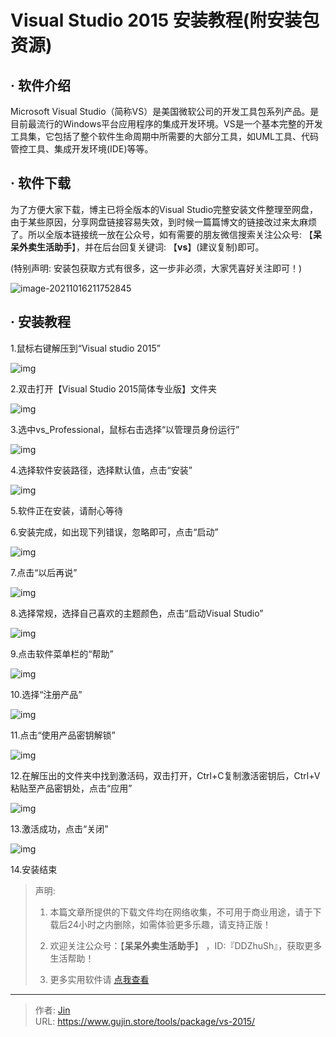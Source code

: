 # Visual Studio 2015 安装教程(附安装包资源)


## · 软件介绍
Microsoft Visual Studio（简称VS）是美国微软公司的开发工具包系列产品。是目前最流行的Windows平台应用程序的集成开发环境。VS是一个基本完整的开发工具集，它包括了整个软件生命周期中所需要的大部分工具，如UML工具、代码管控工具、集成开发环境(IDE)等等。

## · 软件下载
为了方便大家下载，博主已将全版本的Visual Studio完整安装文件整理至网盘，由于某些原因，分享网盘链接容易失效，到时候一篇篇博文的链接改过来太麻烦了。所以全版本链接统一放在公众号，如有需要的朋友微信搜索关注公众号: 【**呆呆外卖生活助手**】，并在后台回复关键词: 【**vs**】(建议复制)即可。

(特别声明: 安装包获取方式有很多，这一步非必须，大家凭喜好关注即可！)

![image-20211016211752845](https://img.gujin.store/img/image-20211016211752845.png)

## · 安装教程

1.鼠标右键解压到“Visual studio 2015”

![img](https://img.gujin.store/img/v2-b66afdc0c075885795f1df59346e52e6_720w.png)



2.双击打开【Visual Studio 2015简体专业版】文件夹

![img](https://img.gujin.store/img/v2-9db7b94b4d19742cd013a2f364986764_720w.png)



3.选中vs_Professional，鼠标右击选择“以管理员身份运行”

![img](https://img.gujin.store/img/v2-072b66d983311698c84b91de1daa2335_720w.png)



4.选择软件安装路径，选择默认值，点击“安装”

![img](https://img.gujin.store/img/v2-3d3ec746937748e97ae964b739597aa9_720w.png)

5.软件正在安装，请耐心等待

6.安装完成，如出现下列错误，忽略即可，点击“启动”

![img](https://img.gujin.store/img/v2-834cda6670b1f27510c93910204b8130_720w.png)



7.点击“以后再说”

![img](https://img.gujin.store/img/v2-b4f489fe95b8599256e1ecca27b9e5bd_720w.png)

8.选择常规，选择自己喜欢的主题颜色，点击“启动Visual Studio”

![img](https://img.gujin.store/img/v2-edd73863775ce588c5da72d7b1b56721_720w.png)

9.点击软件菜单栏的“帮助”

![img](https://img.gujin.store/img/v2-7ccc7f7e998d7837d8fbe089a5f72219_720w.png)



10.选择“注册产品”

![img](https://img.gujin.store/img/v2-e29872c5df656769c3248cdde4ad8c3b_720w.png)



11.点击“使用产品密钥解锁”

![img](https://img.gujin.store/img/v2-e57467199347e35a00d761542fb1f033_720w.png)

12.在解压出的文件夹中找到激活码，双击打开，Ctrl+C复制激活密钥后，Ctrl+V粘贴至产品密钥处，点击“应用”

![img](https://img.gujin.store/img/v2-9bc24d90eb9dbfc971e5a50d5e340431_720w.png)



13.激活成功，点击“关闭”

![img](https://img.gujin.store/img/v2-0061080e4245bad789c4eb70688cc997_720w.png)

14.安装结束



> 声明: 
>
> 1. 本篇文章所提供的下载文件均在网络收集，不可用于商业用途，请于下载后24小时之内删除，如需体验更多乐趣，请支持正版！
>
> 2. 欢迎关注公众号：【**呆呆外卖生活助手**】 ，ID:『DDZhuSh』，获取更多生活帮助！
>
> 3. 更多实用软件请  [点我查看](/tools)

---

> 作者: [Jin](https://img.gujin.store/img/favicon.ico)  
> URL: https://www.gujin.store/tools/package/vs-2015/  

